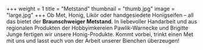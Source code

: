 +++
weight = 1
title = "Metstand"
thumbnail = "thumb.jpg"
image = "large.jpg"
+++
Ob Met, Honig, Likör oder handgesiedete Honigseifen – all das bietet der **Braunschweiger Metstand**.
In liebevoller Handarbeit und aus regionalen Produkten der Hobbyimkereien Pawlik-Warnecke und Brigitte Junge fertigen wir unsere Honig-Produkte. 
Kommt vorbei, trinkt einen Met mit uns und lasst euch von der Arbeit unserer Bienchen überzeugen!